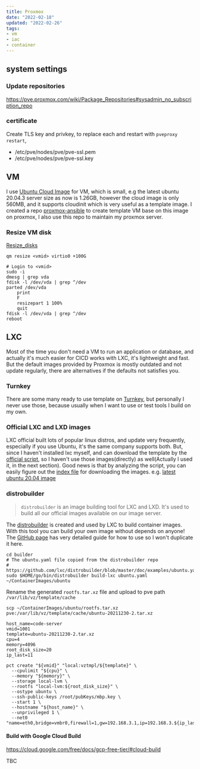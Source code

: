 ```yaml
---
title: Proxmox
date: "2022-02-18"
updated: "2022-02-26"
tags: 
- vm
- iac
- container
---
```


<!--truncate-->

## system settings

### Update repositories

https://pve.proxmox.com/wiki/Package_Repositories#sysadmin_no_subscription_repo

### certificate

Create TLS key and privkey, to replace each and restart with `pveproxy restart`,

- /etc/pve/nodes/pve/pve-ssl.pem
- /etc/pve/nodes/pve/pve-ssl.key

## VM

I use [Ubuntu Cloud Image] for VM, which is small, e.g the latest ubuntu 20.04.3 server size as now is 1.26GB, however the cloud image is only 560MB, and it supports cloudinit which is very useful as a template image. I created a repo [proxmox-ansible] to create template VM base on this image on proxmox, I also use this repo to maintain my proxmox server.

### Resize VM disk

[Resize_disks]

```shell
qm resize <vmid> virtio0 +100G

# Login to <vmid>
sudo -i
dmesg | grep vda
fdisk -l /dev/vda | grep ^/dev
parted /dev/vda
    print
    F
    resizepart 1 100%
    quit
fdisk -l /dev/vda | grep ^/dev
reboot
```

## LXC

Most of the time you don't need a VM to run an application or database, and actually it's much easier for CICD works with LXC, it's lightweight and fast. But the default images provided by Proxmox is mostly outdated and not update regularly, there are alternatives if the defaults not satisfies you.

### Turnkey

There are some many ready to use template on [Turnkey], but personally I never use those, because usually when I want to use or test tools I build on my own.

### Official LXC and LXD images

LXC official built lots of popular linux distros, and update very frequently, especially if you use Ubuntu, it's the same company supports both. But, since I haven't installed lxc myself, and can download the template by the [official script], so I haven't use those images(directly) as well(Actually I used it, in the next section). Good news is that by analyzing the script, you can easily figure out the [index file] for downloading the images. e.g. [latest ubuntu 20.04 image]

### distrobuilder

> `distrobuilder` is an image building tool for LXC and LXD.
> It's used to build all our official images available on our image server.

The [distrobuilder] is created and used by LXC to build container images. With this tool you can build your own image without depends on anyone! The [GitHub page] has very detailed guide for how to use so I won't duplicate it here.

```shell
cd builder
# The ubuntu.yaml file copied from the distrobuilder repo
# https://github.com/lxc/distrobuilder/blob/master/doc/examples/ubuntu.yaml
sudo $HOME/go/bin/distrobuilder build-lxc ubuntu.yaml ~/ContainerImages/ubuntu
```

Rename the generated `rootfs.tar.xz` file and upload to pve path `/var/lib/vz/template/cache`

```shell
scp ~/ContainerImages/ubuntu/rootfs.tar.xz pve:/var/lib/vz/template/cache/ubuntu-20211230-2.tar.xz

host_name=code-server
vmid=1001
template=ubuntu-20211230-2.tar.xz
cpu=4
memory=4096
root_disk_size=20
ip_last=11

pct create "${vmid}" "local:vztmpl/${template}" \
  --cpulimit "${cpu}" \
  --memory "${memory}" \
  --storage local-lvm \
  --rootfs "local-lvm:${root_disk_size}" \
  --ostype ubuntu \
  --ssh-public-keys /root/pubKeys/mbp.key \
  --start 1 \
  --hostname "${host_name}" \
  --unprivileged 1 \
  --net0 "name=eth0,bridge=vmbr0,firewall=1,gw=192.168.3.1,ip=192.168.3.${ip_last}/24,type=veth"
```

#### Build with Google Cloud Build

https://cloud.google.com/free/docs/gcp-free-tier/#cloud-build

TBC

[Ubuntu Cloud Image]: https://cloud-images.ubuntu.com/
[proxmox-ansible]: https://github.com/zhangtai/proxmox-ansible
[Turnkey]: https://www.turnkeylinux.org/
[official script]: https://github.com/lxc/lxc/blob/master/templates/lxc-download.in
[index file]: https://uk.lxd.images.canonical.com/meta/1.0/index-user
[distrobuilder]: https://linuxcontainers.org/distrobuilder/
[GitHub page]: https://github.com/lxc/distrobuilder
[latest ubuntu 20.04 image]: https://uk.lxd.images.canonical.com/images/ubuntu/bionic/amd64/default/
[Resize_disks]: https://pve.proxmox.com/wiki/Resize_disks
